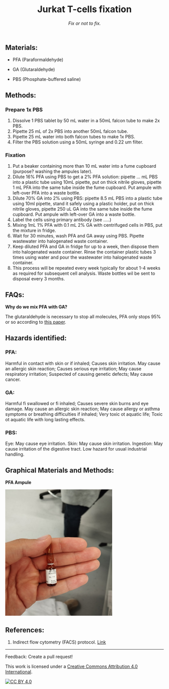 <header>

<!--
  <<< Author notes: Course header >>>
  Include a 1280×640 image, course title in sentence case, and a concise description in emphasis.
  In your repository settings: enable template repository, add your 1280×640 social image, auto delete head branches.
  Add your open source license, GitHub uses MIT license.
-->

# Jurkat T-cells fixation

_Fix or not to fix._

</header>

<!--
  <<< Author notes: Step 1 >>>
  Choose 3-5 steps for your course.
  The first step is always the hardest, so pick something easy!
  Link to docs.github.com for further explanations.
  Encourage users to open new tabs for steps!
-->

## Materials:
- PFA (Paraformaldehyde)

- GA (Glutaraldehyde)

- PBS (Phosphate-buffered saline)

## Methods:
### Prepare 1x PBS
1. Dissolve 1 PBS tablet by 50 mL water in a 50mL falcon tube to make 2x PBS.
2. Pipette 25 mL of 2x PBS into another 50mL falcon tube.
3. Pipette 25 mL water into both falcon tubes to make 1x PBS.
4. Filter the PBS solution using a 50mL syringe and 0.22 um filter.

### Fixation
1. Put a beaker containing more than 10 mL water into a fume cupboard (purpose? washing the ampules later).
2. Dilute 16% PFA using PBS to get a 2% PFA solution: pipette ... mL PBS into a plastic tube using 10mL pipette, put on thick nitrile gloves, pipette 1 mL PFA into the same tube inside the fume cupboard. Put ampule with left-over PFA into a waste bottle. 
3. Dilute 70% GA into 2% using PBS: pipette 8.5 mL PBS into a plastic tube using 10ml pipette, stand it safely using a plastic holder, put on thick nitrile gloves, pipette 250 uL GA into the same tube inside the fume cupboard. Put ampule with left-over GA into a waste bottle.
4. Label the cells using primary antibody (see .....)
5. Mixing 1mL 1% PFA with 0.1 mL 2% GA with centrifuged cells in PBS, put the mixture in fridge.
6. Wait for 30 minutes, wash PFA and GA away using PBS. Pipette wastewater into halogenated waste container.
7. Keep diluted PFA and GA in fridge for up to a week, then dispose them into halogenated waste container. Rinse the container plastic tubes 3 times using water and pour the wastewater into halogenated waste
container.
8. This process will be repeated every week typically for about 1-4 weeks as required for subsequent cell analysis. Waste bottles wil be sent to disposal every 3 months.
 
## FAQs: 
**Why do we mix PFA with GA?**

The glutaraldehyde is necessary to stop all molecules, PFA only stops 95% or so according to [this paper](https://journals.biologists.com/bio/article/5/9/1343/1227/Critical-importance-of-appropriate-fixation).

## Hazards identified:

### PFA:
Harmful in contact with skin or if inhaled; Causes skin irritation.
May cause an allergic skin reaction;
Causes serious eye irritation; May cause respiratory irritation;
Suspected of causing genetic defects; May cause cancer.

### GA:
Harmful fi swallowed or fi inhaled;
Causes severe skin burns and eye damage.
May cause an allergic skin reaction;
May cause allergy or asthma symptoms or breathing difficulties if inhaled; Very toxic ot aquatic life;
Toxic ot aquatic life with long lasting effects.

### PBS:
Eye: May cause eye irritation.
Skin: May cause skin irritation.
Ingestion: May cause irritation of the digestive tract. Low hazard for usual industrial handling.

## Graphical Materials and Methods: 
**PFA Ampule**

<img src="https://github.com/astormic/Fixation_JurkatTCells/blob/main/PFA_Ampule.jpg" width="340" height="400">

## References:
1. Indirect flow cytometry (FACS) protocol. [Link](https://docs.abcam.com/pdf/protocols/Indirect_flow_cytometry-(FACS)_protocol.pdf)

<footer>

<!--
  <<< Author notes: Footer >>>
  Add a link to get support, GitHub status page, code of conduct, license link.
-->

---

Feedback: Create a pull request!

This work is licensed under a
[Creative Commons Attribution 4.0 International][cc-by].

[![CC BY 4.0][cc-by-image]][cc-by]

[cc-by]: https://creativecommons.org/licenses/by/4.0/
[cc-by-image]: https://i.creativecommons.org/l/by/4.0/88x31.png
[cc-by-shield]: https://img.shields.io/badge/License-CC%20BY%204.0-lightgrey.svg

</footer>
